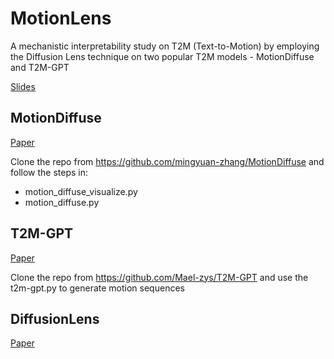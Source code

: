 # MotionLens
A mechanistic interpretability study on T2M (Text-to-Motion) by employing the Diffusion Lens technique on two popular T2M models - MotionDiffuse and T2M-GPT

[Slides](https://northeastern-my.sharepoint.com/:p:/g/personal/goswami_p_northeastern_edu/EZQEtGrBo65DvC2pmUU1-R8BMwHnOPHPfQVnJPQEpE9i8g?e=SAIjUQ)

## MotionDiffuse

[Paper](https://arxiv.org/abs/2208.15001)

Clone the repo from https://github.com/mingyuan-zhang/MotionDiffuse and follow the steps in:
- motion_diffuse_visualize.py
- motion_diffuse.py

## T2M-GPT

[Paper](https://arxiv.org/abs/2301.06052)

Clone the repo from https://github.com/Mael-zys/T2M-GPT and use the t2m-gpt.py to generate motion sequences

## DiffusionLens

[Paper](https://arxiv.org/abs/2403.05846)
